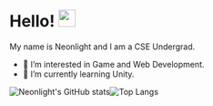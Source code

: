 # Hello! <img src="https://raw.githubusercontent.com/MartinHeinz/MartinHeinz/master/wave.gif" width="30px">
My name is Neonlight and I am a CSE Undergrad.
- 👀 I’m interested in Game and Web Development.
- 🌱 I’m currently learning Unity.

![Neonlight's GitHub stats](https://github-readme-stats.vercel.app/api?username=Neonlight1452&show_icons=true&theme=midnight-purple)![Top Langs](https://github-readme-stats.vercel.app/api/top-langs/?username=Neonlight1452&show_icons=true&theme=midnight-purple)
